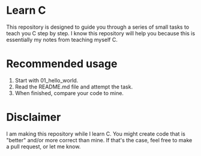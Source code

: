 # Learn C
This repository is designed to guide you through a series of small tasks to teach you C step by step. I know this repository will help you because this is essentially my notes from teaching myself C.

# Recommended usage
1. Start with 01_hello_world.
2. Read the README.md file and attempt the task.
3. When finished, compare your code to mine.

# Disclaimer
I am making this repository while I learn C. You might create code that is "better" and/or more correct than mine. If that's the case, feel free to make a pull request, or let me know.
